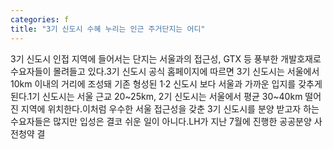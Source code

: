 ```yaml
---
categories: f
title: "3기 신도시 수혜 누리는 인근 주거단지는 어디"
---
```

3기 신도시 인접 지역에 들어서는 단지는 서울과의 접근성, GTX 등 풍부한 개발호재로 수요자들이 몰려들고 있다.3기 신도시 공식 홈페이지에 따르면 3기 신도시는 서울에서 10km 이내의 거리에 조성돼 기존 형성된 1·2 신도시 보다 서울과 가까운 입지를 갖추게 된다.1기 신도시는 서울 근교 20~25km, 2기 신도시는 서울에서 평균 30~40km 떨어진 지역에 위치한다.이처럼 우수한 서울 접근성을 갖춘 3기 신도시를 분양 받고자 하는 수요자들은 많지만 입성은 결코 쉬운 일이 아니다.LH가 지난 7월에 진행한 공공분양 사전청약 결